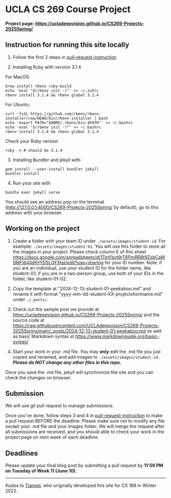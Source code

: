 # UCLA CS 269 Course Project

**Project page: https://ucladeepvision.github.io/CS269-Projects-2025Spring/**


## Instruction for running this site locally

1. Follow the first 2 steps in [pull-request-instruction](pull-request-instruction.md)

2. Installing Ruby with version 3.1.4 

For MacOS:
```
brew install rbenv ruby-build
echo 'eval "$(rbenv init -)"' >> ~/.zshrc
rbenv install 3.1.4 && rbenv global 3.1.4
```
For Ubuntu: 
```
curl -fsSL https://github.com/rbenv/rbenv-installer/raw/HEAD/bin/rbenv-installer | bash
echo 'export PATH="$HOME/.rbenv/bin:$PATH"' >> ~/.bashrc
echo 'eval "$(rbenv init -)"' >> ~/.bashrc
rbenv install 3.1.4 && rbenv global 3.1.4
```

Check your Ruby version
```
ruby -v # should be 3.1.4
```

3. Installing Bundler and jekyll with
```
gem install --user-install bundler jekyll
bundler install
```

4. Run your site with
```
bundle exec jekyll serve
```
You should see an address pop on the terminal (http://127.0.0.1:4000/CS269-Projects-2025Spring/ by default), go to this address with your browser.

## Working on the project

1. Create a folder with your team ID under ```./assets/images/student-id```. For example: ```./assets/images/student-01```. You will use this folder to store all the images in your project. Please check column E of this sheet https://docs.google.com/spreadsheets/d/1TmYbvt9rT6PmRR8t9ZsbCaW9MFj644dfHYDSLGFXtpI/edit?usp=sharing for your ID number. Note: if you are an individual, use your student ID for the folder name, like student-01; if you are in a two-person group, use both of your IDs in the folder, like student-01-02.

3. Copy the template at "2024-12-13-student-01-peekaboo.md" and rename it with format "yyyy-mm-dd-student-XX-projectshortname.md" under ```./_posts/```.

4. Check out the sample post we provide at https://ucladeepvision.github.io/CS269-Projects-2025Spring/ and the source code at https://raw.githubusercontent.com/UCLAdeepvision/CS269-Projects-2025Spring/main/_posts/2024-12-13-student-01-peekaboo.md as well as basic Markdown syntax at https://www.markdownguide.org/basic-syntax/

5. Start your work in your .md file. You may **only** edit the .md file you just copied and renamed, and add images to ```./assets/images/student-id```. ***Please do NOT change any other files in this repo.***

Once you save the .md file, jekyll will synchronize the site and you can check the changes on browser.

## Submission
We will use git pull request to manage submissions.

Once you've done, follow steps 3 and 4 in [pull-request-instruction](pull-request-instruction.md) to make a pull request BEFORE the deadline. Please make sure not to modify any file except your .md file and your images folder. We will merge the request after all submissions are received, and you should able to check your work in the project page on next week of each deadline.

## Deadlines  
Please update your final blog post by submitting a pull request by **11:59 PM on Tuesday of Week 11 (June 10)**.

-----

Kudos to [Tianpei](https://gutianpei.github.io/), who originally developed this site for CS 188 in Winter 2022.
